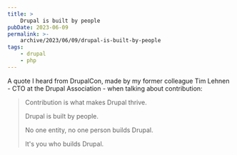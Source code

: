 ```yaml
---
title: >
    Drupal is built by people
pubDate: 2023-06-09
permalink: >-
    archive/2023/06/09/drupal-is-built-by-people
tags:
    - drupal
    - php
---
```


A quote I heard from DrupalCon, made by my former colleague Tim Lehnen - CTO at the Drupal Association - when talking about contribution:

> Contribution is what makes Drupal thrive.
>
> Drupal is built by people.
>
> No one entity, no one person builds Drupal.
>
> It's you who builds Drupal.
